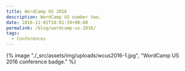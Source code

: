 ```yaml
---
title: WordCamp US 2016
description: WordCamp US number two.
date: 2016-12-02T10:01:59+00:00
permalink: /blog/wordcamp-us-2016/
tags:
  - Conferences
---
```


{% image "./_src/assets/img/uploads/wcus2016-1.jpg", "WordCamp US 2016 conference badge." %}
